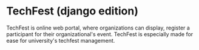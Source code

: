 <b><h1>TechFest (django edition)</h1></b>

TechFest is online web portal, where organizations can display, register a participant for their organizational's event. 
TechFest is especially made for ease for university's techfest management.
